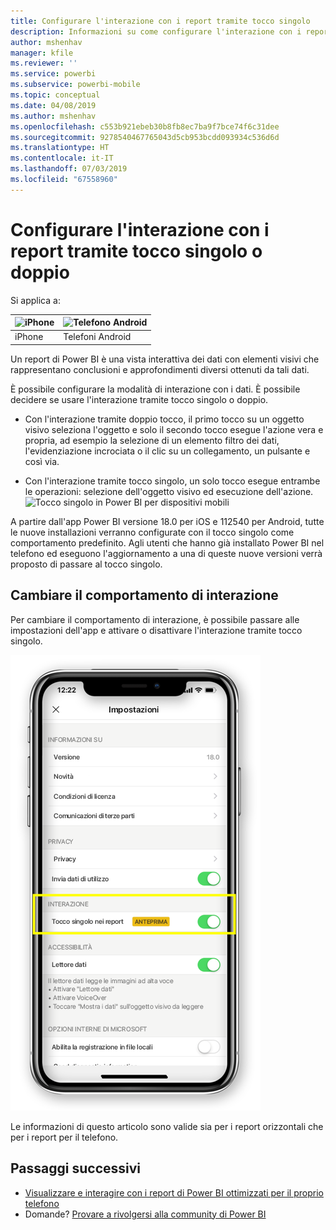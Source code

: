 ```yaml
---
title: Configurare l'interazione con i report tramite tocco singolo
description: Informazioni su come configurare l'interazione con i report tramite tocco singolo o doppio.
author: mshenhav
manager: kfile
ms.reviewer: ''
ms.service: powerbi
ms.subservice: powerbi-mobile
ms.topic: conceptual
ms.date: 04/08/2019
ms.author: mshenhav
ms.openlocfilehash: c553b921ebeb30b8fb8ec7ba9f7bce74f6c31dee
ms.sourcegitcommit: 9278540467765043d5cb953bcdd093934c536d6d
ms.translationtype: HT
ms.contentlocale: it-IT
ms.lasthandoff: 07/03/2019
ms.locfileid: "67558960"
---
```

# <a name="configure-report-interaction-to-single-tap-or-double-tap"></a>Configurare l'interazione con i report tramite tocco singolo o doppio
Si applica a:

| ![iPhone](././media/mobile-reports-in-the-mobile-apps/ios-logo-40-px.png) | ![Telefono Android](././media/mobile-reports-in-the-mobile-apps/android-logo-40-px.png) | 
|:--- |:--- |
| iPhone |Telefoni Android |

Un report di Power BI è una vista interattiva dei dati con elementi visivi che rappresentano conclusioni e approfondimenti diversi ottenuti da tali dati.

È possibile configurare la modalità di interazione con i dati. È possibile decidere se usare l'interazione tramite tocco singolo o doppio.

* Con l'interazione tramite doppio tocco, il primo tocco su un oggetto visivo seleziona l'oggetto e solo il secondo tocco esegue l'azione vera e propria, ad esempio la selezione di un elemento filtro dei dati, l'evidenziazione incrociata o il clic su un collegamento, un pulsante e così via.

* Con l'interazione tramite tocco singolo, un solo tocco esegue entrambe le operazioni: selezione dell'oggetto visivo ed esecuzione dell'azione.
![Tocco singolo in Power BI per dispositivi mobili](./media/mobile-app-single-tap/single-tap-2.gif)


A partire dall'app Power BI versione 18.0 per iOS e 112540 per Android, tutte le nuove installazioni verranno configurate con il tocco singolo come comportamento predefinito.
Agli utenti che hanno già installato Power BI nel telefono ed eseguono l'aggiornamento a una di queste nuove versioni verrà proposto di passare al tocco singolo.

## <a name="change-interaction-behavior"></a>Cambiare il comportamento di interazione

Per cambiare il comportamento di interazione, è possibile passare alle impostazioni dell'app e attivare o disattivare l'interazione tramite tocco singolo.

![Cambiare l'interazione con i report in Power BI per dispositivi mobili](./media/mobile-app-single-tap/configure-single-tap.png)

Le informazioni di questo articolo sono valide sia per i report orizzontali che per i report per il telefono.

## <a name="next-steps"></a>Passaggi successivi
* [Visualizzare e interagire con i report di Power BI ottimizzati per il proprio telefono](mobile-apps-view-phone-report.md)
* Domande? [Provare a rivolgersi alla community di Power BI](http://community.powerbi.com/)

